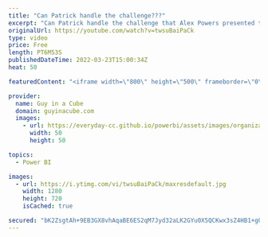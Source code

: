 ```yaml
---
title: "Can Patrick handle the challenge???"
excerpt: "Can Patrick handle the challenge that Alex Powers presented to him? Can he actually complete the challenges of the Power Query 30 day Query Folding challenge? Let's find out...  These are great for both Power BI and Microsoft Excel!  30 Day Challenge - Query Folding https://www.youtube.com/watch?v=9sV3hIn8VTY&list=PLKW7XPyNDgRCorKNS1bfZoAO3YSIAVz3N"
originalUrl: https://youtube.com/watch?v=twsuBaiPaCk
type: video
price: Free
length: PT6M53S
publishedDateTime: 2022-03-23T15:00:34Z
heat: 50

featuredContent: "<iframe width=\"800\" height=\"500\" frameborder=\"0\" src=\"https://www.youtube.com/embed/twsuBaiPaCk\" allow=\"accelerometer; autoplay; encrypted-media; gyroscope; picture-in-picture\" allowfullscreen></iframe>"

provider:
  name: Guy in a Cube
  domain: guyinacube.com
  images:
    - url: https://everyday-cc.github.io/powerbi/assets/images/organizations/guyinacube.com-50x50.jpg
      width: 50
      height: 50

topics:
  - Power BI

images:
  - url: https://i.ytimg.com/vi/twsuBaiPaCk/maxresdefault.jpg
    width: 1280
    height: 720
    isCached: true

secured: "bK2ZsgtAh+9EB3GX8vhAqaBE6ES2qM7Jyd32aLK2GYu0X5QCKwx3sZ4HB1+gOQe+jon+i9FHOTShd3kH2/M2qNngVC7x8PjE6FzaHhew6iXDV6CFTy4QIc582h+M7WPJU7upB15NCbRWr+bkionktTzpi+c8ZEfSjOrozZFeU6+srO99h5w1xHREKbWbytcXPTmkkM/gg0Q7M/SC4y/YS5H7dqTroSTDJmAIUwWmUgr8MlShMeh6KaP+t3XDItoFilxejYMyVswy4hALvLlBO0Tv56LcTAmHegO6/qSdCd4ganmQbpU7+D/ak9SYZCEKfcnnQoAhd4Jk23DGuCF6SVWzTChn5TQcbitKnukELe0EAz4iXvqzkqCZ/ySyPnnQJD9/fY4Z5+fvEkaUAwKJYp2eYfb0ACiFEtl7xRCNsZI=;XvYhyComwV/4WKwRV7IpmQ=="
---
```


